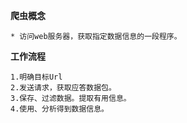 **爬虫概念**

    * 访问web服务器，获取指定数据信息的一段程序。

**工作流程**

    1.明确目标Url
    2.发送请求，获取应答数据包。
    3.保存、过滤数据。提取有用信息。
    4.使用、分析得到数据信息。
